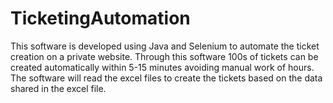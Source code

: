 # TicketingAutomation
This software is developed using Java and Selenium to automate the ticket creation on a private website. Through this software 100s of tickets can be created automatically within 5-15 minutes avoiding manual work of hours.
The software will read the excel files to create the tickets based on the data shared in the excel file. 
